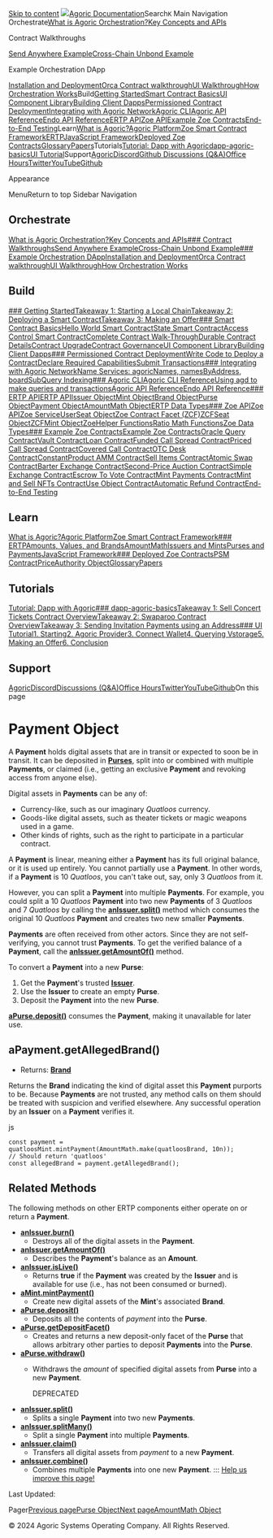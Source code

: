 
 [Skip to content](#VPContent) [![](/agoric-logo-red.svg)Agoric Documentation](/)Search`K` Main Navigation Orchestrate[What is Agoric Orchestration?](/guides/orchestration/)[Key Concepts and APIs](/guides/orchestration/key-concepts.html)

Contract Walkthroughs

[Send Anywhere Example](/guides/orchestration/contract-walkthroughs/send-anywhere.html)[Cross-Chain Unbond Example](/guides/orchestration/contract-walkthroughs/cross-chain-unbond.html)

Example Orchestration DApp

[Installation and Deployment](/guides/orchestration/orchestration-basics/installation.html)[Orca Contract walkthrough](/guides/orchestration/orchestration-basics/contract.html)[UI Walkthrough](/guides/orchestration/orchestration-basics/ui.html)[How Orchestration Works](/guides/orchestration/how-orch-works.html)Build[Getting Started](/guides/getting-started/)[Smart Contract Basics](/guides/zoe/contract-basics.html)[UI Component Library](/guides/UIComponentLibrary/)[Building Client Dapps](/guides/getting-started/contract-rpc.html)[Permissioned Contract Deployment](/guides/coreeval/)[Integrating with Agoric Network](/guides/integration/chain-integration.html)[Agoric CLI](/guides/agoric-cli/)[Agoric API Reference](https://agoric-sdk.pages.dev/)[Endo API Reference](https://endojs.github.io/endo/)[ERTP API](/reference/ertp-api/)[Zoe API](/reference/zoe-api/)[Example Zoe Contracts](/guides/zoe/contracts/)[End-to-End Testing](/e2e-testing.html)Learn[What is Agoric?](/what-is-agoric.html)[Agoric Platform](/guides/platform/)[Zoe Smart Contract Framework](/guides/zoe/)[ERTP](/guides/ertp/)[JavaScript Framework](/guides/js-programming/)[Deployed Zoe Contracts](/guides/zoe/actual-contracts/)[Glossary](/glossary/)[Papers](https://agoric.com/papers/)Tutorials[Tutorial: Dapp with Agoric](/guides/getting-started/tutorial/)[dapp-agoric-basics](/guides/getting-started/tutorial-dapp-agoric-basics.html)[UI Tutorial](/guides/getting-started/ui-tutorial/)Support[Agoric](https://agoric.com/)[Discord](https://agoric.com/discord)[Github Discussions (Q&A)](https://github.com/Agoric/agoric-sdk/discussions)[Office Hours](https://github.com/Agoric/agoric-sdk/wiki/Office-Hours)[Twitter](https://twitter.com/agoric)[YouTube](https://www.youtube.com/channel/UCpY91oQLh_Lp0mitdZ5bYWg/)[Github](https://github.com/Agoric/)

Appearance

MenuReturn to top Sidebar Navigation 

Orchestrate
-----------

[What is Agoric Orchestration?](/guides/orchestration/)[Key Concepts and APIs](/guides/orchestration/key-concepts.html)[### Contract Walkthroughs](/guides/orchestration/contract-walkthroughs/)[Send Anywhere Example](/guides/orchestration/contract-walkthroughs/send-anywhere.html)[Cross-Chain Unbond Example](/guides/orchestration/contract-walkthroughs/cross-chain-unbond.html)[### Example Orchestration DApp](/guides/orchestration/orchestration-basics/)[Installation and Deployment](/guides/orchestration/orchestration-basics/installation.html)[Orca Contract walkthrough](/guides/orchestration/orchestration-basics/contract.html)[UI Walkthrough](/guides/orchestration/orchestration-basics/ui.html)[How Orchestration Works](/guides/orchestration/how-orch-works.html)

Build
-----

[### Getting Started](/guides/getting-started/)[Takeaway 1: Starting a Local Chain](/guides/getting-started/explainer-how-to-start-a-local-chain.html)[Takeaway 2: Deploying a Smart Contract](/guides/getting-started/explainer-deploying-a-smart-contact.html)[Takeaway 3: Making an Offer](/guides/getting-started/explainer-how-to-make-an-offer.html)[### Smart Contract Basics](/guides/zoe/contract-basics.html)[Hello World Smart Contract](/guides/zoe/contract-hello.html)[State Smart Contract](/guides/zoe/contract-state.html)[Access Control Smart Contract](/guides/zoe/contract-access-control.html)[Complete Contract Walk-Through](/guides/zoe/contract-walkthru.html)[Durable Contract Details](/guides/zoe/contract-details.html)[Contract Upgrade](/guides/zoe/contract-upgrade.html)[Contract Governance](/guides/governance/)[UI Component Library](/guides/UIComponentLibrary/)[Building Client Dapps](/guides/getting-started/contract-rpc.html)[### Permissioned Contract Deployment](/guides/coreeval/)[Write Code to Deploy a Contract](/guides/coreeval/proposal.html)[Declare Required Capabilities](/guides/coreeval/permissions.html)[Submit Transactions](/guides/coreeval/local-testnet.html)[### Integrating with Agoric Network](/guides/integration/chain-integration.html)[Name Services: agoricNames, namesByAddress, board](/guides/integration/name-services.html)[SubQuery Indexing](/guides/subquery-indexing.html)[### Agoric CLI](/guides/agoric-cli/)[Agoric CLI Reference](/guides/agoric-cli/)[Using agd to make queries and transactions](/guides/agoric-cli/agd-query-tx.html)[Agoric API Reference](https://agoric-sdk.pages.dev/)[Endo API Reference](https://endojs.github.io/endo/)[### ERTP API](/reference/ertp-api/)[ERTP API](/reference/ertp-api/)[Issuer Object](/reference/ertp-api/issuer.html)[Mint Object](/reference/ertp-api/mint.html)[Brand Object](/reference/ertp-api/brand.html)[Purse Object](/reference/ertp-api/purse.html)[Payment Object](/reference/ertp-api/payment.html)[AmountMath Object](/reference/ertp-api/amount-math.html)[ERTP Data Types](/reference/ertp-api/ertp-data-types.html)[### Zoe API](/reference/zoe-api/)[Zoe API](/reference/zoe-api/)[Zoe Service](/reference/zoe-api/zoe.html)[UserSeat Object](/reference/zoe-api/user-seat.html)[Zoe Contract Facet (ZCF)](/reference/zoe-api/zoe-contract-facet.html)[ZCFSeat Object](/reference/zoe-api/zcfseat.html)[ZCFMint Object](/reference/zoe-api/zcfmint.html)[ZoeHelper Functions](/reference/zoe-api/zoe-helpers.html)[Ratio Math Functions](/reference/zoe-api/ratio-math.html)[Zoe Data Types](/reference/zoe-api/zoe-data-types.html)[### Example Zoe Contracts](/guides/zoe/contracts/)[Example Zoe Contracts](/guides/zoe/contracts/)[Oracle Query Contract](/guides/zoe/contracts/oracle.html)[Vault Contract](/guides/zoe/contracts/vault.html)[Loan Contract](/guides/zoe/contracts/loan.html)[Funded Call Spread Contract](/guides/zoe/contracts/fundedCallSpread.html)[Priced Call Spread Contract](/guides/zoe/contracts/pricedCallSpread.html)[Covered Call Contract](/guides/zoe/contracts/covered-call.html)[OTC Desk Contract](/guides/zoe/contracts/otc-desk.html)[ConstantProduct AMM Contract](/guides/zoe/contracts/constantProductAMM.html)[Sell Items Contract](/guides/zoe/contracts/sell-items.html)[Atomic Swap Contract](/guides/zoe/contracts/atomic-swap.html)[Barter Exchange Contract](/guides/zoe/contracts/barter-exchange.html)[Second-Price Auction Contract](/guides/zoe/contracts/second-price-auction.html)[Simple Exchange Contract](/guides/zoe/contracts/simple-exchange.html)[Escrow To Vote Contract](/guides/zoe/contracts/escrow-to-vote.html)[Mint Payments Contract](/guides/zoe/contracts/mint-payments.html)[Mint and Sell NFTs Contract](/guides/zoe/contracts/mint-and-sell-nfts.html)[Use Object Contract](/guides/zoe/contracts/use-obj-example.html)[Automatic Refund Contract](/guides/zoe/contracts/automatic-refund.html)[End-to-End Testing](/e2e-testing.html)

Learn
-----

[What is Agoric?](/what-is-agoric.html)[Agoric Platform](/guides/platform/)[Zoe Smart Contract Framework](/guides/zoe/)[### ERTP](/guides/ertp/)[Amounts, Values, and Brands](/guides/ertp/amounts.html)[AmountMath](/guides/ertp/amount-math.html)[Issuers and Mints](/guides/ertp/issuers-and-mints.html)[Purses and Payments](/guides/ertp/purses-and-payments.html)[JavaScript Framework](/guides/js-programming/)[### Deployed Zoe Contracts](/guides/zoe/actual-contracts/)[PSM Contract](/guides/zoe/actual-contracts/PSM.html)[PriceAuthority Object](/reference/zoe-api/price-authority.html)[Glossary](/glossary/)[Papers](https://agoric.com/papers/)

Tutorials
---------

[Tutorial: Dapp with Agoric](/guides/getting-started/tutorial/)[### dapp-agoric-basics](/guides/getting-started/tutorial-dapp-agoric-basics.html)[Takeaway 1: Sell Concert Tickets Contract Overview](/guides/getting-started/sell-concert-tickets-contract-explainer.html)[Takeaway 2: Swaparoo Contract Overview](/guides/getting-started/swaparoo-how-to-swap-assets-explainer.html)[Takeaway 3: Sending Invitation Payments using an Address](/guides/getting-started/swaparoo-making-a-payment-explainer.html)[### UI Tutorial](/guides/getting-started/ui-tutorial/)[1. Starting](/guides/getting-started/ui-tutorial/starting.html)[2. Agoric Provider](/guides/getting-started/ui-tutorial/agoric-provider.html)[3. Connect Wallet](/guides/getting-started/ui-tutorial/connect-wallet.html)[4. Querying Vstorage](/guides/getting-started/ui-tutorial/querying-vstorage.html)[5. Making an Offer](/guides/getting-started/ui-tutorial/making-an-offer.html)[6. Conclusion](/guides/getting-started/ui-tutorial/conclusion.html)

Support
-------

[Agoric](https://agoric.com/)[Discord](https://agoric.com/discord)[Discussions (Q&A)](https://github.com/Agoric/agoric-sdk/discussions)[Office Hours](https://github.com/Agoric/agoric-sdk/wiki/Office-Hours)[Twitter](https://twitter.com/agoric)[YouTube](https://www.youtube.com/channel/UCpY91oQLh_Lp0mitdZ5bYWg/)[Github](https://github.com/Agoric/)On this page

Payment Object [​](#payment-object)
===================================

A **Payment** holds digital assets that are in transit or expected to soon be in transit. It can be deposited in **[Purses](./purse.html)**, split into or combined with multiple **Payments**, or claimed (i.e., getting an exclusive **Payment** and revoking access from anyone else).

Digital assets in **Payments** can be any of:

* Currency-like, such as our imaginary *Quatloos* currency.
* Goods-like digital assets, such as theater tickets or magic weapons used in a game.
* Other kinds of rights, such as the right to participate in a particular contract.

A **Payment** is linear, meaning either a **Payment** has its full original balance, or it is used up entirely. You cannot partially use a **Payment**. In other words, if a **Payment** is 10 *Quatloos*, you can't take out, say, only 3 *Quatloos* from it.

However, you can split a **Payment** into multiple **Payments**. For example, you could split a 10 *Quatloos* **Payment** into two new **Payments** of 3 *Quatloos* and 7 *Quatloos* by calling the **[anIssuer.split()](./issuer.html#anissuer-split-payment-paymentamounta)** method which consumes the original 10 *Quatloos* **Payment** and creates two new smaller **Payments**.

**Payments** are often received from other actors. Since they are not self-verifying, you cannot trust **Payments**. To get the verified balance of a **Payment**, call the **[anIssuer.getAmountOf()](./issuer.html#anissuer-getamountof-payment)** method.

To convert a **Payment** into a new **Purse**:

1. Get the **Payment**'s trusted **[Issuer](./issuer.html)**.
2. Use the **Issuer** to create an empty **Purse**.
3. Deposit the **Payment** into the new **Purse**.

**[aPurse.deposit()](./purse.html#apurse-deposit-payment-optamount)** consumes the **Payment**, making it unavailable for later use.

aPayment.getAllegedBrand() [​](#apayment-getallegedbrand)
---------------------------------------------------------

* Returns: **[Brand](./brand.html)**

Returns the **Brand** indicating the kind of digital asset this **Payment** purports to be. Because **Payments** are not trusted, any method calls on them should be treated with suspicion and verified elsewhere. Any successful operation by an **Issuer** on a **Payment** verifies it.

js
```
const payment = quatloosMint.mintPayment(AmountMath.make(quatloosBrand, 10n));
// Should return 'quatloos'
const allegedBrand = payment.getAllegedBrand();
```

Related Methods [​](#related-methods)
-------------------------------------

The following methods on other ERTP components either operate on or return a **Payment**.

* [**anIssuer.burn()**](./issuer.html#anissuer-burn-payment-optamount)
  + Destroys all of the digital assets in the **Payment**.
* [**anIssuer.getAmountOf()**](./issuer.html#anissuer-getamountof-payment)
  + Describes the **Payment**'s balance as an **Amount**.
* [**anIssuer.isLive()**](./issuer.html#anissuer-islive-payment)
  + Returns **true** if the **Payment** was created by the **Issuer** and is available for use (i.e., has not been consumed or burned).
* [**aMint.mintPayment()**](./mint.html#amint-mintpayment-newamount)
  + Create new digital assets of the **Mint**'s associated **Brand**.
* [**aPurse.deposit()**](./purse.html#apurse-deposit-payment-optamount)
  + Deposits all the contents of *payment* into the **Purse**.
* [**aPurse.getDepositFacet()**](./purse.html#apurse-getdepositfacet)
  + Creates and returns a new deposit-only facet of the **Purse** that allows arbitrary other parties to deposit **Payments** into the **Purse**.
* [**aPurse.withdraw()**](./purse.html#apurse-withdraw-amount)
  + Withdraws the *amount* of specified digital assets from **Purse** into a new **Payment**.
    
    DEPRECATED
* [**anIssuer.split()**](./issuer.html#anissuer-split-payment-paymentamounta)
  + Splits a single **Payment** into two new **Payments**.
* [**anIssuer.splitMany()**](./issuer.html#anissuer-splitmany-payment-amountarray)
  + Split a single **Payment** into multiple **Payments**.
* [**anIssuer.claim()**](./issuer.html#anissuer-claim-payment-optamount)
  + Transfers all digital assets from *payment* to a new **Payment**.
* [**anIssuer.combine()**](./issuer.html#anissuer-combine-paymentsarray-opttotalamount)
  + Combines multiple **Payments** into one new **Payment**. :::
 [Help us improve this page!](https://github.com/Agoric/documentation/edit/main/main/reference/ertp-api/payment.md)

Last Updated: 

Pager[Previous pagePurse Object](/reference/ertp-api/purse.html)[Next pageAmountMath Object](/reference/ertp-api/amount-math.html)

© 2024 Agoric Systems Operating Company. All Rights Reserved.



